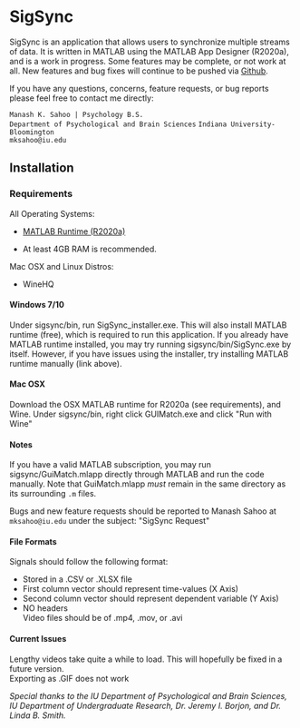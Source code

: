 # SigSync

SigSync is an application that allows users to synchronize multiple streams of data. It is written in MATLAB using the MATLAB App Designer (R2020a), 
and is a work in progress. Some features may be complete, or not work at all. New features and bug fixes will continue to be pushed via [Github](https://www.github.com/manashkalyon/sigsync).

If you have any questions, concerns, feature requests, or bug reports please feel free to contact me directly:

`Manash K. Sahoo | Psychology B.S.  `  
`Department of Psychological and Brain Sciences`
`Indiana University-Bloomington  `   
`mksahoo@iu.edu`


## Installation

### Requirements
All Operating Systems:

  * [MATLAB Runtime (R2020a)](https://www.mathworks.com/products/compiler/matlab-runtime.html)

  * At least 4GB RAM is recommended.

Mac OSX and Linux Distros:

  * WineHQ

#### Windows 7/10

Under sigsync/bin, run SigSync_installer.exe. This will also install MATLAB runtime (free), which is required to run this application. If you already have MATLAB runtime installed, you may try running sigsync/bin/SigSync.exe by itself.
However, if you have issues using the installer, try installing MATLAB runtime manually (link above).


#### Mac OSX

Download the OSX MATLAB runtime for R2020a (see requirements), and Wine. Under sigsync/bin, right click GUIMatch.exe and click "Run with Wine"

#### Notes

If you have a valid MATLAB subscription, you may run sigsync/GuiMatch.mlapp directly through MATLAB and run the code manually. Note that GuiMatch.mlapp *must* remain in the same directory as its surrounding `.m` files. 

Bugs and new feature requests should be reported to Manash Sahoo at `mksahoo@iu.edu` under the subject: "SigSync Request"

#### File Formats

Signals should follow the following format:
   * Stored in a .CSV or .XLSX file
   * First column vector should represent time-values (X Axis)
   * Second column vector should represent dependent variable (Y Axis)
   * NO headers  
Video files should be of .mp4, .mov, or .avi

#### Current Issues

Lengthy videos take quite a while to load. This will hopefully be fixed in a future version.  
Exporting as .GIF does not work

  
    
      
        

*Special thanks to the IU Department of Psychological and Brain Sciences, IU Department of Undergraduate Research, Dr. Jeremy I. Borjon, and Dr. Linda B. Smith.*
